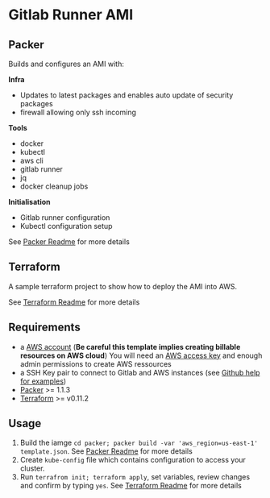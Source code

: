 # Gitlab Runner AMI


## Packer

Builds and configures an AMI with:

**Infra**
* Updates to latest packages and enables auto update of security packages
* firewall allowing only ssh incoming

**Tools**

* docker
* kubectl
* aws cli
* gitlab runner
* jq
* docker cleanup jobs

**Initialisation**
* Gitlab runner configuration
* Kubectl configuration setup


See [Packer Readme](./packer/README.md) for more details


## Terraform

A sample terraform project to show how to deploy the AMI into AWS.

See [Terraform Readme](./terraform/README.md) for more details


## Requirements

* a [AWS account](https://aws.amazon.com/) (**Be careful this template implies creating billable resources on AWS cloud**)
You will need an [AWS access key](http://docs.aws.amazon.com/IAM/latest/UserGuide/id_credentials_access-keys.html) and enough admin permissions to create AWS ressources
* a SSH Key pair to connect to Gitlab and AWS instances (see [Github help for examples](https://help.github.com/articles/generating-a-new-ssh-key-and-adding-it-to-the-ssh-agent/))
* [Packer](https://www.packer.io/) >= 1.1.3
* [Terraform](https://www.terraform.io/) >= v0.11.2


## Usage


1. Build the iamge `cd packer; packer build -var 'aws_region=us-east-1' template.json`. See [Packer Readme](./packer/README.md) for more details
1. Create `kube-config` file which contains configuration to access your cluster.
1. Run `terrafrom init; terraform apply`, set variables, review changes and confirm by typing `yes`. See [Terraform Readme](./terraform/README.md) for more details  